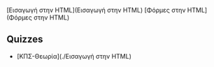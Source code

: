 [Εισαγωγή στην HTML](Εισαγωγή στην HTML)
[Φόρμες στην HTML](Φόρμες στην HTML)

## Quizzes

* [ΚΠΣ-Θεωρία](./Εισαγωγή στην HTML)
